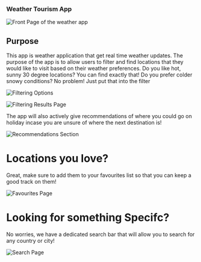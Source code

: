 ### Weather Tourism App

![Front Page of the weather app](Images/frontPage.png)


## Purpose
This app is weather application that get real time weather updates. 
The purpose of the app is to allow users to filter and find locations that they would like to visit based on their weather preferences. 
Do you like hot, sunny 30 degree locations? You can find exactly that! Do you prefer colder snowy conditions? No problem! Just put that into the filter


![Filtering Options](Images/filterPage.png)

![Filtering Results Page](Images/filterResultsPage.png)

The app will also actively give recommendations of where you could go on holiday incase you are unsure of where the next destination is!

![Recommendations Section](Images/recommendationsPage.png)

# Locations you love?
Great, make sure to add them to your favourites list so that you can keep a good track on them!

![Favourites Page](Images/favouritesPage.png)

# Looking for something Specifc?
No worries, we have a dedicated search bar that will allow you to search for any country or city!

![Search Page](Images/searchPage.png)

